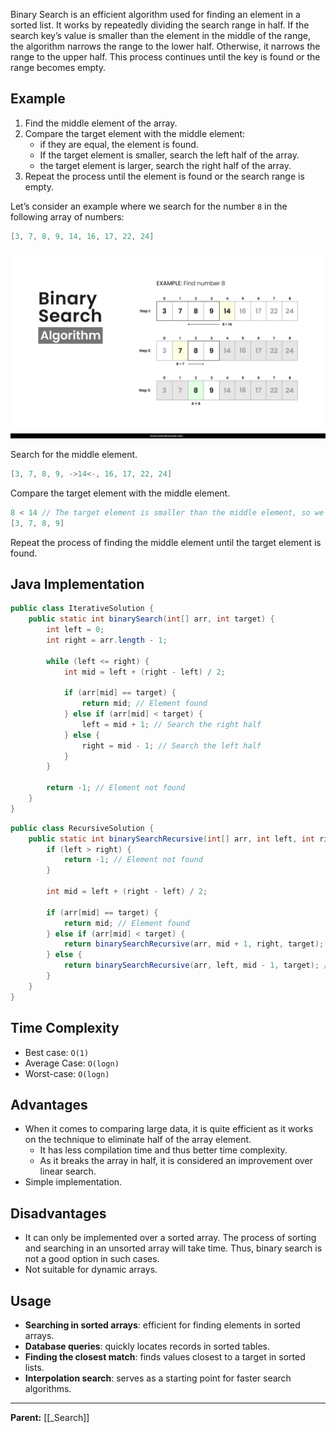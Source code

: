 Binary Search is an efficient algorithm used for finding an element in a sorted list. It works by repeatedly dividing the search range in half. If the search key’s value is smaller than the element in the middle of the range, the algorithm narrows the range to the lower half. Otherwise, it narrows the range to the upper half. This process continues until the key is found or the range becomes empty.

## Example

1. Find the middle element of the array.
2. Compare the target element with the middle element:
    - if they are equal, the element is found.
    - If the target element is smaller, search the left half of the array.
    - the target element is larger, search the right half of the array.
3. Repeat the process until the element is found or the search range is empty.

Let’s consider an example where we search for the number `8` in the following array of numbers:

```java
[3, 7, 8, 9, 14, 16, 17, 22, 24]
```

![Binary Search](../../assets/images/binary-search-example.png)

Search for the middle element.

```java
[3, 7, 8, 9, ->14<-, 16, 17, 22, 24]
```

Compare the target element with the middle element.

```java
8 < 14 // The target element is smaller than the middle element, so we move to the left half of the array
[3, 7, 8, 9]
```

Repeat the process of finding the middle element until the target element is found.

## Java Implementation

```java title="Iterative method"
public class IterativeSolution {
    public static int binarySearch(int[] arr, int target) {
        int left = 0;
        int right = arr.length - 1;

        while (left <= right) {
            int mid = left + (right - left) / 2;
            
            if (arr[mid] == target) {
                return mid; // Element found
            } else if (arr[mid] < target) {
                left = mid + 1; // Search the right half
            } else {
                right = mid - 1; // Search the left half
            }
        }

        return -1; // Element not found
    }
}
```

```java title="Recursive method"
public class RecursiveSolution {
    public static int binarySearchRecursive(int[] arr, int left, int right, int target) {
        if (left > right) {
            return -1; // Element not found
        }

        int mid = left + (right - left) / 2;

        if (arr[mid] == target) {
            return mid; // Element found
        } else if (arr[mid] < target) {
            return binarySearchRecursive(arr, mid + 1, right, target); // Search the right half
        } else {
            return binarySearchRecursive(arr, left, mid - 1, target); // Search the left half
        }
    }
}
```

## Time Complexity

- Best case: `O(1)`
- Average Case: `O(logn)`
- Worst-case: `O(logn)`

## Advantages

- When it comes to comparing large data, it is quite efficient as it works on the technique to eliminate half of the array element.
  - It has less compilation time and thus better time complexity.
  - As it breaks the array in half, it is considered an improvement over linear search.
- Simple implementation.

## Disadvantages

- It can only be implemented over a sorted array. The process of sorting and searching in an unsorted array will take time. Thus, binary search is not a good option in such cases.
- Not suitable for dynamic arrays.

## Usage

- **Searching in sorted arrays**: efficient for finding elements in sorted arrays.
- **Database queries**: quickly locates records in sorted tables.
- **Finding the closest match**: finds values closest to a target in sorted lists.
- **Interpolation search**: serves as a starting point for faster search algorithms.

---

**Parent:** [[_Search]]